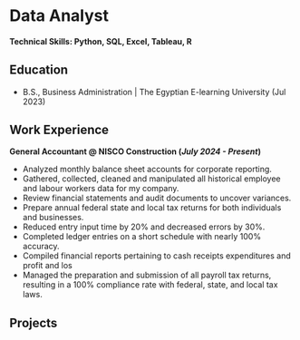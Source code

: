 # Data Analyst

#### Technical Skills: Python, SQL, Excel, Tableau, R

## Education
- B.S., Business Administration | The Egyptian E-learning University  (Jul 2023)

## Work Experience
**General Accountant @ NISCO Construction (_July 2024 - Present_)**
- Analyzed monthly balance sheet accounts for corporate reporting.
- Gathered, collected, cleaned and manipulated all historical employee and labour workers data for my company.
- Review financial statements and audit documents to uncover variances.
- Prepare annual federal state and local tax returns for both individuals and businesses.
- Reduced entry input time by 20% and decreased errors by 30%.
- Completed ledger entries on a short schedule with nearly 100% accuracy.
- Compiled financial reports pertaining to cash receipts expenditures and profit and los
- Managed the preparation and submission of all payroll tax returns, resulting in a 100% compliance rate with federal, state, and local tax laws.

## Projects
###
